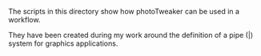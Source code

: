 The scripts in this directory show how photoTweaker can be used in a workflow.

They have been created during my work around the definition of a pipe (|) system for graphics applications.
